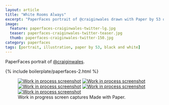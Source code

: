 ```yaml
---
layout: article
title: "White Rooms Always"
excerpt: "PaperFaces portrait of @craiginwales drawn with Paper by 53 on an iPad."
image: 
  feature: paperfaces-craiginwales-twitter-lg.jpg
  teaser: paperfaces-craiginwales-twitter-teaser.jpg
  thumb: paperfaces-craiginwales-twitter-150.jpg
category: paperfaces
tags: [portrait, illustration, paper by 53, black and white]
---
```


PaperFaces portrait of [@craiginwales](http://twitter.com/craiginwales).

{% include boilerplate/paperfaces-2.html %}

<figure class="third">
  <a href="{{ site.url }}/images/paperfaces-craiginwales-process-1-lg.jpg"><img src="{{ site.url }}/images/paperfaces-craiginwales-process-1-600.jpg" alt="Work in process screenshot"></a>
  <a href="{{ site.url }}/images/paperfaces-craiginwales-process-2-lg.jpg"><img src="{{ site.url }}/images/paperfaces-craiginwales-process-2-600.jpg" alt="Work in process screenshot"></a>
  <a href="{{ site.url }}/images/paperfaces-craiginwales-process-3-lg.jpg"><img src="{{ site.url }}/images/paperfaces-craiginwales-process-3-600.jpg" alt="Work in process screenshot"></a>
  <a href="{{ site.url }}/images/paperfaces-craiginwales-process-4-lg.jpg"><img src="{{ site.url }}/images/paperfaces-craiginwales-process-4-600.jpg" alt="Work in process screenshot"></a>
  <a href="{{ site.url }}/images/paperfaces-craiginwales-process-5-lg.jpg"><img src="{{ site.url }}/images/paperfaces-craiginwales-process-5-600.jpg" alt="Work in process screenshot"></a>
  <figcaption>Work in progress screen captures Made with Paper.</figcaption>
</figure>